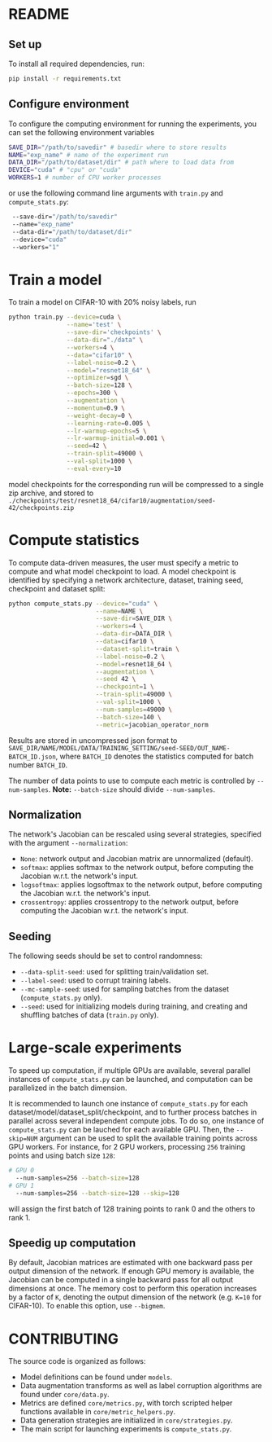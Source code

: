 # README

## Set up

To install all required dependencies, run:
```bash
pip install -r requirements.txt
```

## Configure environment

To configure the computing environment for running the experiments, you can set the following environment variables
```bash
SAVE_DIR="/path/to/savedir" # basedir where to store results
NAME="exp_name" # name of the experiment run
DATA_DIR="/path/to/dataset/dir" # path where to load data from
DEVICE="cuda" # "cpu" or "cuda"
WORKERS=1 # number of CPU worker processes
```
or use the following command line arguments with `train.py` and `compute_stats.py`:
```bash
 --save-dir="/path/to/savedir"
 --name="exp_name"
 --data-dir="/path/to/dataset/dir"
 --device="cuda"
 --workers="1"
```

# Train a model

To train a model on CIFAR-10 with 20% noisy labels, run
```bash
python train.py --device=cuda \
                --name='test' \
                --save-dir='checkpoints' \
                --data-dir="./data" \
                --workers=4 \
                --data="cifar10" \
                --label-noise=0.2 \
                --model="resnet18_64" \
                --optimizer=sgd \
                --batch-size=128 \
                --epochs=300 \
                --augmentation \
                --momentum=0.9 \
                --weight-decay=0 \
                --learning-rate=0.005 \
                --lr-warmup-epochs=5 \
                --lr-warmup-initial=0.001 \
                --seed=42 \
                --train-split=49000 \
                --val-split=1000 \
                --eval-every=10 
```
model checkpoints for the corresponding run will be compressed to a single zip archive, and stored to `./checkpoints/test/resnet18_64/cifar10/augmentation/seed-42/checkpoints.zip`

# Compute statistics

To compute data-driven measures, the user must specify a metric to compute and what model checkpoint to load. A model checkpoint is identified by specifying a network architecture, dataset, training seed, checkpoint and dataset split:
```bash
python compute_stats.py --device="cuda" \
                        --name=NAME \
                        --save-dir=SAVE_DIR \
                        --workers=4 \
                        --data-dir=DATA_DIR \
                        --data=cifar10 \
                        --dataset-split=train \
                        --label-noise=0.2 \
                        --model=resnet18_64 \
                        --augmentation \
                        --seed 42 \
                        --checkpoint=1 \
                        --train-split=49000 \
                        --val-split=1000 \
                        --num-samples=49000 \
                        --batch-size=140 \
                        --metric=jacobian_operator_norm
```
Results are stored in uncompressed json format to `SAVE_DIR/NAME/MODEL/DATA/TRAINING_SETTING/seed-SEED/OUT_NAME-BATCH_ID.json`, where `BATCH_ID` denotes the statistics computed for batch number `BATCH_ID`.

The number of data points to use to compute each metric is controlled by `--num-samples`. **Note:** `--batch-size` should divide `--num-samples`.

## Normalization

The network's Jacobian can be rescaled using several strategies, specified with the argument `--normalization`:
- `None`: network output and Jacobian matrix are unnormalized (default).
- `softmax`: applies softmax to the network output, before computing the Jacobian w.r.t. the network's input.
- `logsoftmax`: applies logsoftmax to the network output, before computing the Jacobian w.r.t. the network's input.
- `crossentropy`: applies crossentropy to the network output, before computing the Jacobian w.r.t. the network's input.

## Seeding

The following seeds should be set to control randomness:
- `--data-split-seed`: used for splitting train/validation set.
- `--label-seed`: used to corrupt training labels.
- `--mc-sample-seed`: used for sampling batches from the dataset (`compute_stats.py` only).
- `--seed`: used for initializing models during training, and creating and shuffling batches of data (`train.py` only).

# Large-scale experiments

To speed up computation, if multiple GPUs are available, several parallel instances of `compute_stats.py` can be launched, and computation can be parallelized in the batch dimension. 

It is recommended to launch one instance of `compute_stats.py` for each dataset/model/dataset_split/checkpoint, and to further process batches in parallel across several independent compute jobs.
To do so, one instance of `compute_stats.py` can be lauched for each available GPU. Then, the `--skip=NUM` argument can be used to split the available training points across GPU workers. For instance, for 2 GPU workers, processing `256` training points and using batch size `128`:
```bash
# GPU 0
  --num-samples=256 --batch-size=128
# GPU 1
  --num-samples=256 --batch-size=128 --skip=128
```
will assign the first batch of 128 training points to rank 0 and the others to rank 1.

## Speedig up computation

By default, Jacobian matrices are estimated with one backward pass per output dimension of the network. If enough GPU memory is available, the Jacobian can be computed in a single backward pass for all output dimensions at once. The memory cost to perform this operation increases by a factor of `K`, denoting the output dimension of the network (e.g. `K=10` for CIFAR-10). To enable this option, use `--bigmem`.

# CONTRIBUTING

The source code is organized as follows:
- Model definitions can be found under `models`.
- Data augmentation transforms as well as label corruption algorithms are found under `core/data.py`.
- Metrics are defined `core/metrics.py`, with torch scripted helper functions available in `core/metric_helpers.py`.
- Data generation strategies are initialized in `core/strategies.py`.
- The main script for launching experiments is `compute_stats.py`.
